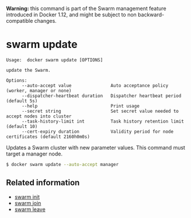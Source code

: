 <!--[metadata]>
+++
title = "swarm update"
description = "The swarm update command description and usage"
keywords = ["swarm, update"]
[menu.main]
parent = "smn_cli"
+++
<![end-metadata]-->

**Warning:** this command is part of the Swarm management feature introduced in Docker 1.12, and might be subject to non backward-compatible changes.

# swarm update

    Usage:  docker swarm update [OPTIONS]
    
    update the Swarm.
    
    Options:
          --auto-accept value               Auto acceptance policy (worker, manager or none)
          --dispatcher-heartbeat duration   Dispatcher heartbeat period (default 5s)
          --help                            Print usage
          --secret string                   Set secret value needed to accept nodes into cluster
          --task-history-limit int          Task history retention limit (default 10)
          --cert-expiry duration            Validity period for node certificates (default 2160h0m0s)

Updates a Swarm cluster with new parameter values. This command must target a manager node.


```bash
$ docker swarm update --auto-accept manager
```

## Related information

* [swarm init](swarm_init.md)
* [swarm join](swarm_join.md)
* [swarm leave](swarm_leave.md)

